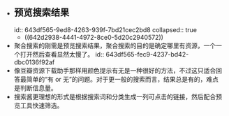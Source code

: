 - ## 预览搜索结果
  id:: 643df565-9ed8-4263-939f-7bd21cec2bd8
  collapsed:: true
	- ((642d2938-4441-4972-8ce0-5d20c2940572))
- 聚合搜索的刚需是预览搜索结果，聚合搜索的目的是确定哪里有资源，一个一个打开然后查看显然太慢了。
  id:: 643df565-fec9-4237-bd42-dbc0136f92af
- 像豆瓣资源下载助手那样用颜色提示有无是一种很好的方法，不过这只适合回答最简单的“有 or 无”的问题。对于更一般的搜索而言，结果总是有的，难点是判断信息量。
- 搜索酱更理想的形式是根据搜索词和分类生成一列可点击的链接，然后配合预览工具快速筛选。
